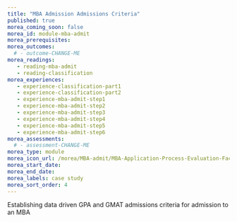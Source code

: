```yaml
---
title: "MBA Admission Admissions Criteria"
published: true
morea_coming_soon: false
morea_id: module-mba-admit
morea_prerequisites:
morea_outcomes:
  # - outcome-CHANGE-ME
morea_readings:
   - reading-mba-admit
   - reading-classification
morea_experiences:
   - experience-classification-part1
   - experience-classification-part2
   - experience-mba-admit-step1
   - experience-mba-admit-step2
   - experience-mba-admit-step3
   - experience-mba-admit-step4
   - experience-mba-admit-step5
   - experience-mba-admit-step6
morea_assessments:
  # - assessment-CHANGE-ME
morea_type: module
morea_icon_url: /morea/MBA-admit/MBA-Application-Process-Evaluation-Factors.png
morea_start_date: 
morea_end_date: 
morea_labels: case study
morea_sort_order: 4
---
```


Establishing data driven GPA and GMAT admissions criteria for admission to an MBA
